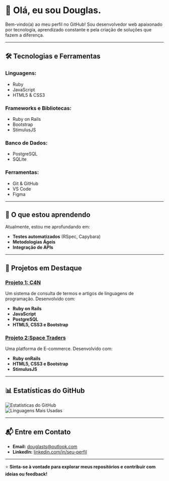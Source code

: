 # 👋 Olá, eu sou Douglas.  

Bem-vindo(a) ao meu perfil no GitHub! Sou desenvolvedor web apaixonado por tecnologia, aprendizado constante e pela criação de soluções que fazem a diferença.  

---

## 🛠️ Tecnologias e Ferramentas  

### Linguagens:  
- Ruby  
- JavaScript  
- HTML5 & CSS3  

### Frameworks e Bibliotecas:  
- Ruby on Rails  
- Bootstrap  
- StimulusJS  

### Banco de Dados:  
- PostgreSQL  
- SQLite  

### Ferramentas:  
- Git & GitHub  
- VS Code  
- Figma  

---

## 🌱 O que estou aprendendo  

Atualmente, estou me aprofundando em:  
- **Testes automatizados** (RSpec, Capybara)  
- **Metodologias Ágeis**  
- **Integração de APIs**  

---

## 🚀 Projetos em Destaque  

### [Projeto 1: C4N](https://github.com/DouglasTpo/coding-4-newbs)  
Um sistema de consulta de termos e artigos de linguagens de programação. Desenvolvido com:  
- **Ruby on Rails**  
- **JavaScript**  
- **PostgreSQL**
- **HTML5, CSS3 e Bootstrap**

### [Projeto 2:Space Traders](https://github.com/DouglasTpo/Space_Traders)  
Uma platforma de E-commerce. Desenvolvido com:  
- **Ruby onRails**
- **HTML5, CSS3 e Bootstrap**  
- **StimulusJS**  

---

## 📊 Estatísticas do GitHub  

![Estatísticas do GitHub](https://github-readme-stats.vercel.app/api?username=douglastpo&show_icons=true&theme=dracula)  
![Linguagens Mais Usadas](https://github-readme-stats.vercel.app/api/top-langs/?username=douglastpo&layout=compact&theme=dracula)  

---

## 📬 Entre em Contato  

- **Email:** douglasts@outlook.com  
- **LinkedIn:** [linkedin.com/in/seu-perfil](https://www.linkedin.com/in/douglas-teixeira-silva-b16b41163/)  

---

⭐️ **Sinta-se à vontade para explorar meus repositórios e contribuir com ideias ou feedback!**  
